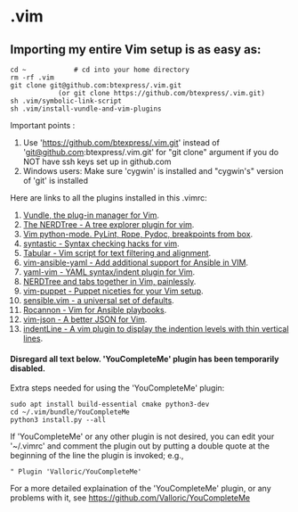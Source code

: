 # .vim

## Importing my entire Vim setup is as easy as:

```
cd ~			# cd into your home directory
rm -rf .vim
git clone git@github.com:btexpress/.vim.git 
			(or git clone https://github.com/btexpress/.vim.git)
sh .vim/symbolic-link-script
sh .vim/install-vundle-and-vim-plugins
```

Important points
:  
1.  Use 'https://github.com/btexpress/.vim.git' instead of 'git@github.com:btexpress/.vim.git' for "git clone" argument if you do NOT have ssh keys set up in github.com
1.  Windows users: Make sure 'cygwin' is installed and "cygwin's" version of 'git' is installed


Here are links to all the plugins installed in this .vimrc:

1.	[Vundle, the plug-in manager for Vim](https://github.com/VundleVim/Vundle.vim).  
1.	[The NERDTree - A tree explorer plugin for vim](https://github.com/scrooloose/nerdtree).  
1.	[Vim python-mode. PyLint, Rope, Pydoc, breakpoints from box](https://github.com/python-mode/python-mode).  
1.	[syntastic - Syntax checking hacks for vim](https://github.com/vim-syntastic/syntastic).  
1.	[Tabular - Vim script for text filtering and alignment](https://github.com/godlygeek/tabular).  
1.	[vim-ansible-yaml - Add additional support for Ansible in VIM](https://github.com/chase/vim-ansible-yaml).  
1.	[yaml-vim - YAML syntax/indent plugin for Vim](https://github.com/mrk21/yaml-vim).  
1.	[NERDTree and tabs together in Vim, painlessly](https://github.com/jistr/vim-nerdtree-tabs).  
1.	[vim-puppet - Puppet niceties for your Vim setup](https://github.com/rodjek/vim-puppet).  
1.	[sensible.vim - a universal set of defaults](https://github.com/tpope/vim-sensible).  
1.	[Rocannon - Vim for Ansible playbooks](https://github.com/MicahElliott/Rocannon).  
1.	[vim-json - A better JSON for Vim](https://github.com/elzr/vim-json).  
1.	[indentLine - A vim plugin to display the indention levels with thin vertical lines](https://github.com/Yggdroot/indentLine).  


#### Disregard all text below.  'YouCompleteMe' plugin has been temporarily disabled.

Extra steps needed for using the 'YouCompleteMe' plugin:

```
sudo apt install build-essential cmake python3-dev
cd ~/.vim/bundle/YouCompleteMe
python3 install.py --all
```
If 'YouCompleteMe' or any other plugin is not desired, you can edit your '~/.vimrc' and comment the plugin out by putting a double quote at the beginning of the line the plugin is invoked; e.g.,
```
" Plugin 'Valloric/YouCompleteMe'
```

For a more detailed explaination of the 'YouCompleteMe' plugin, or any problems with it, see https://github.com/Valloric/YouCompleteMe
